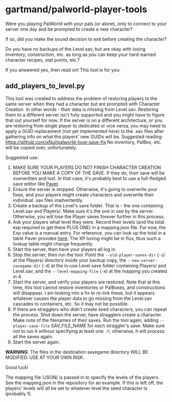# gartmand/palworld-player-tools

Were you playing PalWorld with your pals (or alone), only to connect to your server
one day and be prompted to create a new character?

If so, did you make the sound decision to exit before creating the character?

Do you have no backups of the Level.sav, but are okay with losing inventory,
construction, etc. as long as you can keep your hard-earned character recipes,
stat points, etc.?

If you answered yes, then read on! This tool is for you:

## add_players_to_level.py

This tool was created to address the problem of restoring players to the same server when they had a character but are
prompted with Character Creation. In other words - their data is missing from Level.sav. Restoring them to a different
server isn't fully supported and you might have to figure that out yourself for now. If the server is on a different
architecture, or you are restoring from single player to dedicated or vice versa,
you may need to apply a GUID replacement (not yet implemented here) to the .sav files after gathering info on what
the players' new GUIDs will be. Suggested reading: https://github.com/xNul/palworld-host-save-fix
No inventory, PalBox, etc. will be copied over, unfortunately.

Suggested use:

1. MAKE SURE YOUR PLAYERS DO NOT FINISH CHARACTER CREATION BEFORE YOU MAKE A COPY OF THE SAVE.
   If they do, their save will be overwritten and lost. In that case, it's probably best to use a full-fledged
   save editor like [Paver](https://github.com/adefee/paver-palworld-save-editor).
2. Ensure the server is stopped. Otherwise, it's going to overwrite your fixes, and your players might
   create characters and overwrite their individual .sav files inadvertently.
3. Create a backup of the Level's save folder. That is - the one containing Level.sav and Players/. Make sure it's
   the one in use by the server. Otherwise, you will lose the Player saves forever further in this process.
4. Ask your players what level they were. Record their levels (and the total exp required to get there PLUS ONE)
   in a mapping.json file. For now, the Exp value is a manual entry. For reference, you can look up the total in a table
   Paver
   provides [here](https://github.com/adefee/paver-palworld-save-editor/blob/main/src/data/experiencePerLevel.json).
   The XP tuning might be in flux, thus such a lookup table might change frequently.
5. Start the server, then have your players all log in.
6. Stop the server, then run the tool. Point the `--old-player-saves-dir` (`-s`) at the Players/ directory inside
   your backup copy, the `--new-server-savegame-dir` (`-d`) at the in-use Level save folder
   containing Players/ and Level.sav, and the `--level-mapping-file` (`-m`) at the mapping you created in 4.
7. Start the server, and verify your players are restored. Note that at this time, this tool cannot restore
   inventories or PalBoxes, and constructions will disappear. I am looking into a fix to re-link these,
   but it appears whatever causes the player data to go missing from the Level.sav cascades to containers, etc.
   So it may not be possible.
8. If there are stragglers who didn't create seed characters, you can repeat the process.
   Shut down the server, have stragglers create a character. Make note of the filenames
   of their saves. Run the tool again, adding `--player-save-file` SAV_FILE_NAME for each straggler's save.
   Make sure not to run it without specifying at least one `-f`; otherwise, it will process all the saves again.
9. Start the server again.

**WARNING**: The files in the destination savegame directory WILL BE MODIFIED. USE AT YOUR OWN RISK.

Good luck!

The mapping file (JSON) is passed in to specify the levels of the players.
See the mapping.json in the repository for an example.
If this is left off, the players\' levels will all be set to whatever level the seed character is
(probably 1).